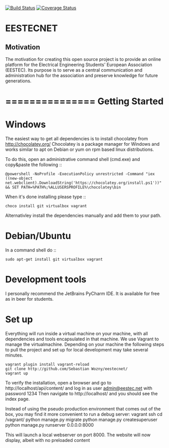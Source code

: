 [![Build Status](https://travis-ci.org/arpheno/eestecnet.svg?branch=green)](https://travis-ci.org/arpheno/eestecnet)
[![Coverage Status](https://coveralls.io/repos/arpheno/eestecnet/badge.svg?branch=green&service=github)](https://coveralls.io/github/arpheno/eestecnet?branch=green)
# EESTECNET

## Motivation

The motivation for creating this open source project is to provide an online platform for the
Electrical Engineering Students' European Association (EESTEC). Its purpose is to serve
as a central communication and administration hub for the association and preserve knowledge for
future generations.

===============
Getting Started
===============

Windows
=======
The easiest way to get all dependencies is to install chocolatey from http://chocolatey.org/
Chocolatey is a package manager for Windows and works similar to apt on Debian or yum on rpm based linux distributions.

To do this, open an administrative command shell (cmd.exe) and copy&paste the following ::

    @powershell -NoProfile -ExecutionPolicy unrestricted -Command "iex ((new-object net.webclient).DownloadString('https://chocolatey.org/install.ps1'))" && SET PATH=%PATH%;%ALLUSERSPROFILE%\chocolatey\bin

When it's done installing please type ::

    choco install git virtualbox vagrant

Alternativley install the dependencies manually and add them to your path.

Debian/Ubuntu
=============

In a command shell do ::

    sudo apt-get install git virtualbox vagrant



Development tools
=================

I personally recommend the JetBrains PyCharm IDE. It is available for free as in beer for students.

Set up
======

Everything will run inside a virtual machine on your machine, with all dependencies and tools encapsulated in that machine.
We use Vagrant to manage the virtualmachine.
Depending on your machine the following steps to pull the project and set up for local development may take several minutes.

    vagrant plugin install vagrant-reload
    git clone http://github.com/Sebastian Wozny/eestecnet/
    vagrant up

To verify the installation, open a browser and go to http://localhost/api/content/ and log in as user admin@eestec.net with password 1234
Then navigate to http://localhost/ and you should see the index page.


Instead of using the pseudo production environment that comes out of the box, you may find it more convenient to run a debug server:
    vagrant ssh
    cd /vagrant/
    python manage.py migrate
    python manage.py createsuperuser
    python manage.py runserver 0.0.0.0:8000

This will launch a local webserver on port 8000.
The website will now display, albeit with no preloaded content
